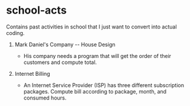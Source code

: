 # school-acts
Contains past activities in school that I just want to convert into actual coding.

1. Mark Daniel's Company -- House Design
   - His company needs a program that will get the order of their customers and compute total.

2. Internet Billing
   - An Internet Service Provider (ISP) has three different subscription packages. Compute bill according to package, month, and consumed hours.

